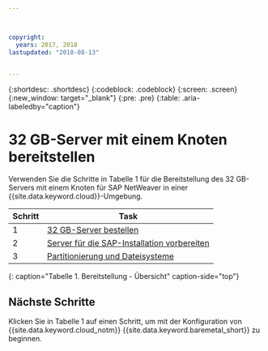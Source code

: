 ```yaml
---



copyright:
  years: 2017, 2018
lastupdated: "2018-08-13"


---
```


{:shortdesc: .shortdesc}
{:codeblock: .codeblock}
{:screen: .screen}
{:new_window: target="_blank"}
{:pre: .pre}
{:table: .aria-labeledby="caption"}

# 32 GB-Server mit einem Knoten bereitstellen

Verwenden Sie die Schritte in Tabelle 1 für die Bereitstellung des 32 GB-Servers mit einem Knoten für SAP NetWeaver in einer {{site.data.keyword.cloud}}-Umgebung.

| Schritt | Task |
| --- | --- |
| 1 | [32 GB-Server bestellen](/docs/infrastructure/sap-netweaver-rhel-qrg/rhel-set-up-infrastructure-32GB.html)
| 2 | [Server für die SAP-Installation vorbereiten](/docs/infrastructure/sap-netweaver-rhel-qrg/rhel-prepare-server-32GB.html)
| 3 | [Partitionierung und Dateisysteme](/docs/infrastructure/sap-netweaver-rhel-qrg/rhel-partition-32GB.html)
{: caption="Tabelle 1. Bereitstellung - Übersicht" caption-side="top"}

## Nächste Schritte

Klicken Sie in Tabelle 1 auf einen Schritt, um mit der Konfiguration von {{site.data.keyword.cloud_notm}} {{site.data.keyword.baremetal_short}} zu beginnen.

